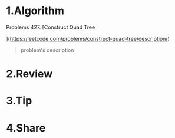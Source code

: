 # 1.Algorithm

Problems 427. [Construct Quad Tree

 ](https://leetcode.com/problems/construct-quad-tree/description/)

>problem's description

# 2.Review


# 3.Tip


# 4.Share